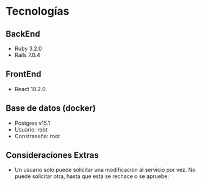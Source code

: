# Tecnologías

## BackEnd

- Ruby 3.2.0
- Rails 7.0.4

## FrontEnd

- React 18.2.0

## Base de datos (docker)

- Postgres v15.1
- Usuario: root
- Constraseña: root

## Consideraciones Extras

- Un usuario solo puede solicitar una modificacion al servicio por vez. No puede solicitar otra, hasta que esta se rechace o se apruebe.
